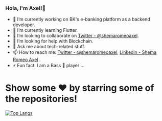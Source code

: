 ### Hola, I'm Axel!👋


- 🔭 I’m currently working on BK's e-banking platform as a backend developer.
- 🌱 I’m currently learning Flutter.
- 👯 I’m looking to collaborate on [Twitter - @shemaromeoaxel](https://twitter.com/shemaromeoaxel).
- 🤔 I’m looking for help with Blockchain.
- 💬 Ask me about tech-related stuff.
- 📫 How to reach me: [Twitter - @shemaromeoaxel](https://twitter.com/shemaromeoaxel), [Linkedin - Shema Romeo Axel](https://www.linkedin.com/in/shema-romeo-axel-105a03199/) .
- ⚡ Fun fact: I am a Bass 🎸 player ...


# Show some ❤️ by starring some of the repositories!



[![Top Langs](https://github-readme-stats.vercel.app/api/top-langs/?username=ShemaAxel&layout=compact)](https://github.com/ShemaAxel/github-readme-stats)

